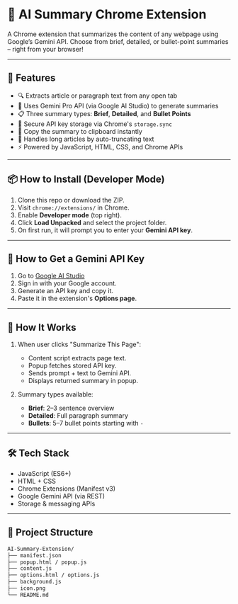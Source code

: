 # 🧠 AI Summary Chrome Extension

A Chrome extension that summarizes the content of any webpage using Google’s Gemini API. Choose from brief, detailed, or bullet-point summaries – right from your browser!

---

## 🚀 Features

- 🔍 Extracts article or paragraph text from any open tab
- 🤖 Uses Gemini Pro API (via Google AI Studio) to generate summaries
- 📋 Three summary types: **Brief**, **Detailed**, and **Bullet Points**
- 🔐 Secure API key storage via Chrome's `storage.sync`
- 🧾 Copy the summary to clipboard instantly
- 🧼 Handles long articles by auto-truncating text
- ⚡ Powered by JavaScript, HTML, CSS, and Chrome APIs


---

## 📦 How to Install (Developer Mode)

1. Clone this repo or download the ZIP.
2. Visit `chrome://extensions/` in Chrome.
3. Enable **Developer mode** (top right).
4. Click **Load Unpacked** and select the project folder.
5. On first run, it will prompt you to enter your **Gemini API key**.

---

## 🔑 How to Get a Gemini API Key

1. Go to [Google AI Studio](https://makersuite.google.com/app/apikey)
2. Sign in with your Google account.
3. Generate an API key and copy it.
4. Paste it in the extension's **Options page**.

---

## 🧠 How It Works

1. When user clicks "Summarize This Page":
   - Content script extracts page text.
   - Popup fetches stored API key.
   - Sends prompt + text to Gemini API.
   - Displays returned summary in popup.

2. Summary types available:
   - **Brief**: 2–3 sentence overview
   - **Detailed**: Full paragraph summary
   - **Bullets**: 5–7 bullet points starting with `-`

---

## 🛠 Tech Stack

- JavaScript (ES6+)
- HTML + CSS
- Chrome Extensions (Manifest v3)
- Google Gemini API (via REST)
- Storage & messaging APIs

---

## 📁 Project Structure

```bash
AI-Summary-Extension/
├── manifest.json
├── popup.html / popup.js
├── content.js
├── options.html / options.js
├── background.js
├── icon.png
└── README.md
